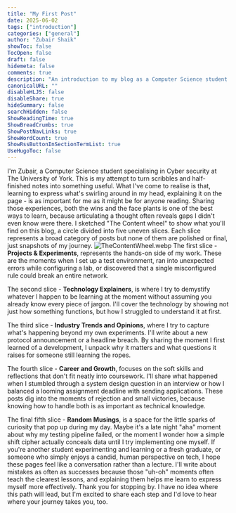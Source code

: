 ```yaml
---
title: "My First Post"
date: 2025-06-02
tags: ["introduction"]
categories: ["general"]
author: "Zubair Shaik"
showToc: false
TocOpen: false
draft: false
hidemeta: false
comments: true
description: "An introduction to my blog as a Computer Science student specializing in cybersecurity, outlining my goals, content structure, and why I’m sharing my hands-on experiences."
canonicalURL: ""
disableHLJS: false
disableShare: true
hideSummary: false
searchHidden: false
ShowReadingTime: true
ShowBreadCrumbs: true
ShowPostNavLinks: true
ShowWordCount: true
ShowRssButtonInSectionTermList: true
UseHugoToc: false
---
```


I'm Zubair, a Computer Science student specialising in Cyber security at The University of York. This is my attempt to turn scribbles and half-finished notes into something useful. What I've come to realise is that, learning to express what's swirling around in my head, explaining it on the page - is as important for me as it might be for anyone reading. Sharing those experiences, both the wins and the face plants is one of the best ways to learn, because articulating a thought often reveals gaps I didn't even know were there.
I sketched "The Content wheel" to show what you'll find on this blog, a circle divided into five uneven slices. Each slice represents a broad category of posts but none of them are polished or final,  just snapshots of my journey.
![TheContentWheel.webp](/images/TheContentWheel.webp)
The first slice - **Projects & Experiments**, represents the hands-on side of my work. These are the moments when I set up a test environment, ran into unexpected errors while configuring a lab, or discovered that a single misconfigured rule could break an entire network. 

The second slice - **Technology Explainers**, is where I try to demystify whatever I happen to be learning at the moment without assuming you already know every piece of jargon. I'll cover the technology by showing not just how something functions, but how I struggled to understand it at first.

The third slice - **Industry Trends and Opinions**, where I try to capture what's happening beyond my own experiments. I'll write about a new protocol announcement or a headline breach. By sharing the moment I first learned of a development, I unpack why it matters and what questions it raises for someone still learning the ropes.

The fourth slice - **Career and Growth**, focuses on the soft skills and reflections that don't fit neatly into coursework. I'll share what happened when I stumbled through a system design question in an interview or how I balanced a looming assignment deadline with sending applications. These posts dig into the moments of rejection and small victories, because knowing how to handle both is as important as technical knowledge.

The final fifth slice - **Random Musings**, is a space for the little sparks of curiosity that pop up during my day. Maybe it's a late night "aha" moment about why my testing pipeline failed, or the moment I wonder how a simple shift cipher actually conceals data until I try implementing one myself.
If you're another student experimenting and learning or a fresh graduate, or someone who simply enjoys a candid, human perspective on tech, I hope these pages feel like a conversation rather than a lecture. I'll write about mistakes as often as successes because those "uh-oh" moments often teach the clearest lessons, and explaining them helps me learn to express myself more effectively.
Thank you for stopping by. I have no idea where this path will lead, but I'm excited to share each step and I'd love to hear where your journey takes you, too. 